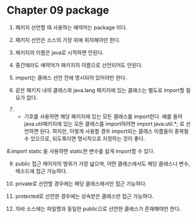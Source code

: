 # Chapter 09 package
1. 패키지 선언할 때 사용하는 예약어는 package 이다.

2. 패키지 선언은 소스의 가장 위에 위치해야만 한다.

3. 패키지의 이름은 java로 시작하면 안된다. 

4. 중간에라도 예약어가 패키지의 이름으로 선언되어도 안된다.

5. import는 클래스 선언 전에 명시되어 있어야만 한다.

6. 같은 패키지 내의 클래스와 java.lang 패키지에 있는 클래스는 별도로 import할 필요가 없다.

7. * 기호를 사용하면 해당 패키지에 있는 모든 클래스를 import한다. 예를 들어 java.util패키지에 있는 모든 클래스를 import하려면
import java.util.*;
로 선언하면 된다. 하지만, 이렇게 사용할 경우 import되는 클래스 이름들이 중복될 수 있으므로, 되도록이면 명시적으로 지정하는 것이 좋다. 

8.import static 을 사용하면 static한 변수를 쉽게 import할 수 있다. 

9. public 접근 제어자의 범위가 가장 넓으며, 어떤 클래스에서도 해당 클래스나 변수, 메소드에 접근 가능하다.

10. private로 선언할 경우에는 해당 클래스에서만 접근 가능하다. 

11. protected로 선언한 경우에는 상속받은 클래스만 접근 가능하다.

12. 자바 소스에는 파일명과 동일한 public으로 선언한 클래스가 존재해야만 한다. 